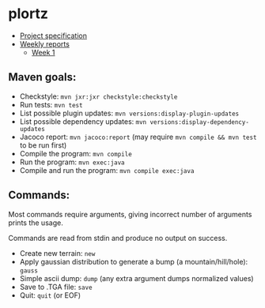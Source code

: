 # plortz
* [Project specification](documentation/project_specification.md)
* [Weekly reports](weekly_reports/)
  * [Week 1](weekly_reports/week1.md)


## Maven goals:
* Checkstyle: ```mvn jxr:jxr checkstyle:checkstyle```
* Run tests:  ```mvn test```
* List possible plugin updates: ```mvn versions:display-plugin-updates```
* List possible dependency updates: ```mvn versions:display-dependency-updates```
* Jacoco report: ```mvn jacoco:report``` (may require ```mvn compile && mvn test``` to be run first)
* Compile the program: ```mvn compile```
* Run the program: ```mvn exec:java```
* Compile and run the program: ```mvn compile exec:java```


## Commands:
Most commands require arguments, giving incorrect number of arguments prints the usage.

Commands are read from stdin and produce no output on success.

* Create new terrain: ```new```
* Apply gaussian distribution to generate a bump (a mountain/hill/hole): ```gauss```
* Simple ascii dump: ```dump``` (any extra argument dumps normalized values)
* Save to .TGA file: ```save```
* Quit: ```quit``` (or EOF)
